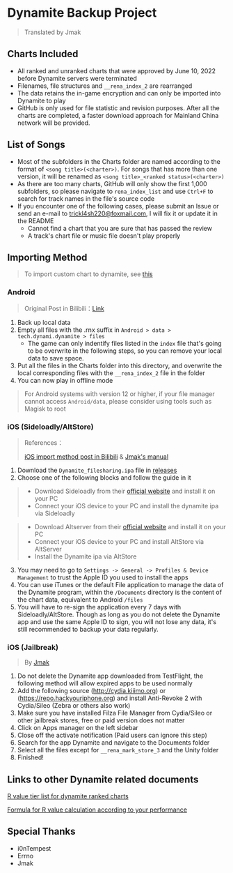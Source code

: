 Dynamite Backup Project
===

> Translated by Jmak

## Charts Included
* All ranked and unranked charts that were approved by June 10, 2022 before Dynamite servers were terminated
* Filenames, file structures and `__rena_index_2` are rearranged
* The data retains the in-game encryption and can only be imported into Dynamite to play
* GitHub is only used for file statistic and revision purposes. After all the charts are completed, a faster download approach for Mainland China network will be provided.

## List of Songs
* Most of the subfolders in the Charts folder are named according to the format of `<song title>(<charter>)`. For songs that has more than one version, it will be renamed as `<song title>_<ranked status>(<charter>)`
* As there are too many charts, GitHub will only show the first 1,000 subfolders, so please navigate to `rena_index_list` and use `Ctrl+F` to search for track names in the file's source code
* If you encounter one of the following cases, please submit an Issue or send an e-mail to trickl4sh220@foxmail.com, I will fix it or update it in the README
   * Cannot find a chart that you are sure that has passed the review
   * A track's chart file or music file doesn't play properly

## Importing Method

> To import custom chart to dynamite, see [this](./Custom_Import_Tutorial_EN.md)

### Android

> Original Post in Bilibili：[Link](https://www.bilibili.com/read/cv17021429)

1. Back up local data
2. Empty all files with the .rnx suffix in `Android > data > tech.dynami.dynamite > files`
   * The game can only indentify files listed in the `index` file that's going to be overwrite in the following steps, so you can remove your local data to save space.
3. Put all the files in the Charts folder into this directory, and overwrite the local corresponding files with the `__rena_index_2` file in the folder
4. You can now play in offline mode

> For Android systems with version 12 or higher, if your file manager cannot access `Android/data`, please consider using tools such as Magisk to root

### iOS (Sideloadly/AltStore)

> References：
> 
> [iOS import method post in Bilibili](https://www.bilibili.com/read/cv17026497) & 
> [Jmak's manual](https://docs.google.com/document/d/1-1ydDVTnuJO2g49b-9FFa9vXiAFRLGUEK4ullHnD2fU)

1. Download the `Dynamite_filesharing.ipa` file in [releases](https://github.com/EDTA-gif/dynamite-charts-repository/releases/tag/Game_executable)
2. Choose one of the following blocks and follow the guide in it
   
> * Download Sideloadly from their [official website](https://sideloadly.io/) and install it on your PC
> * Connect your iOS device to your PC and install the dynamite ipa via Sideloadly

> * Download Altserver from their [official website](https://altstore.io/) and install it on your PC
> * Connect your iOS device to your PC and install AltStore via AltServer
> * Install the Dynamite ipa via AltStore
  
3. You may need to go to `Settings -> General -> Profiles & Device Management` to trust the Apple ID you used to install the apps
4. You can use iTunes or the default File application to manage the data of the Dynamite program, within the `/Documents` directory is the content of the chart data, equivalent to Android `/files`
5. You will have to re-sign the application every 7 days with Sideloadly/AltStore. Though as long as you do not delete the Dynamite app and use the same Apple ID to sign, you will not lose any data, it's still recommended to backup your data regularly.

### iOS (Jailbreak)

> By [Jmak](https://docs.google.com/document/d/1-1ydDVTnuJO2g49b-9FFa9vXiAFRLGUEK4ullHnD2fU)

1. Do not delete the Dynamite app downloaded from TestFlight, the following method will allow expired apps to be used normally
2. Add the following source (http://cydia.kiiimo.org) or (https://repo.hackyouriphone.org) and install Anti-Revoke 2 with Cydia/Sileo (Zebra or others also work)
3. Make sure you have installed Filza File Manager from Cydia/Sileo or other jailbreak stores, free or paid version does not matter
4. Click on Apps manager on the left sidebar
5. Close off the activate notification (Paid users can ignore this step)
6. Search for the app Dynamite and navigate to the Documents folder
7. Select all the files except for `__rena_mark_store_3` and the Unity folder
8. Finished!

## Links to other Dynamite related documents

[R value tier list for dynamite ranked charts](https://www.bilibili.com/read/cv16981243)

[Formula for R value calculation according to your performance](https://www.bilibili.com/read/cv17024921)

## Special Thanks
* i0nTempest
* Errno
* Jmak